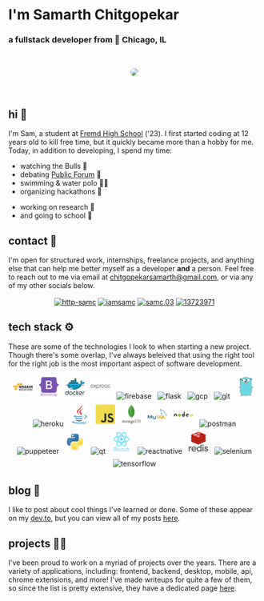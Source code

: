 
# I'm Samarth Chitgopekar
### a fullstack developer from 📍 Chicago, IL

<br/>
<p align="center"><img style="border-radius:50%" class="ovr" src="https://avatars.githubusercontent.com/u/67826352?s=200&v=4"/></p>
<br/>

## hi 👋
I'm Sam, a student at [Fremd High School](https://adc.d211.org/Domain/9) ('23). I first started coding at 12 years old to kill free time, but it quickly became more than a hobby for me. Today, in addition to developing, I spend my time:
- watching the Bulls 🏀
- debating [Public Forum](https://www.speechanddebate.org/topics/) 📣
- swimming & water polo 🤽‍♂️
- organizing hackathons 🚀
<!-- TODO: link /research -->
- working on research 🧪
- and going to school 🎒

## contact 🤝
I'm open for structured work, internships, freelance projects, and anything else that can help me better myself as a developer **and** a person. Feel free to reach out to me via email at [chitgopekarsamarth@gmail.com](chitgopekarsamarth@gmail.com), or via any of my other socials below.

<div align="center">
    <a href="https://github.com/http-samc" target="blank"><img class="ovr" align="center"
            src="https://raw.githubusercontent.com/rahuldkjain/github-profile-readme-generator/master/src/images/icons/Social/github.svg"
            alt="http-samc" height="30" width="40" /></a>
    <a href="https://linkedin.com/in/iamsamc" target="blank"><img class="ovr" align="center"
            src="https://raw.githubusercontent.com/rahuldkjain/github-profile-readme-generator/master/src/images/icons/Social/linked-in-alt.svg"
            alt="iamsamc" height="30" width="40" /></a>
    <a href="https://instagram.com/samc.03" target="blank"><img class="ovr" align="center"
            src="https://raw.githubusercontent.com/rahuldkjain/github-profile-readme-generator/master/src/images/icons/Social/instagram.svg"
            alt="samc.03" height="30" width="40" /></a>
    <a href="https://stackoverflow.com/users/13723971" target="blank"><img class="ovr" align="center"
            src="https://raw.githubusercontent.com/rahuldkjain/github-profile-readme-generator/master/src/images/icons/Social/stack-overflow.svg"
            alt="13723971" height="30" width="40" /></a>
</div>

## tech stack ⚙️
These are some of the technologies I look to when starting a new project. Though there's some overlap, I've always beleived that using the right tool for the right job is the most important aspect of software development.

<div align="center"> <a href="https://aws.amazon.com" style="text-decoration:none" style="text-decoration:none"
        target="_blank"> <img class="ovr"
            style="background-color: rgba(255, 255, 255, 0.5); margin: 1px; padding: 3px; border-radius: 5px"
            src="https://raw.githubusercontent.com/devicons/devicon/master/icons/amazonwebservices/amazonwebservices-original-wordmark.svg"
            alt="aws" width="40" height="40" /> </a> <a href="https://getbootstrap.com" style="text-decoration:none"
        target="_blank"> <img class="ovr"
            style="background-color: rgba(255, 255, 255, 0.5); margin: 1px; padding: 3px; border-radius: 5px"
            src="https://raw.githubusercontent.com/devicons/devicon/master/icons/bootstrap/bootstrap-plain-wordmark.svg"
            alt="bootstrap" width="40" height="40" /> </a> <a href="https://www.docker.com/" style="text-decoration:none"
        target="_blank"> <img class="ovr"
            style="background-color: rgba(255, 255, 255, 0.5); margin: 1px; padding: 3px; border-radius: 5px"
            src="https://raw.githubusercontent.com/devicons/devicon/master/icons/docker/docker-original-wordmark.svg"
            alt="docker" width="40" height="40" /> </a> <a href="https://expressjs.com" style="text-decoration:none"
        target="_blank"> <img class="ovr"
            style="background-color: rgba(255, 255, 255, 0.5); margin: 1px; padding: 3px; border-radius: 5px"
            src="https://raw.githubusercontent.com/devicons/devicon/master/icons/express/express-original-wordmark.svg"
            alt="express" width="40" height="40" /> </a> <a href="https://firebase.google.com/"
        style="text-decoration:none" target="_blank"> <img class="ovr"
            style="background-color: rgba(255, 255, 255, 0.5); margin: 1px; padding: 3px; border-radius: 5px"
            src="https://www.vectorlogo.zone/logos/firebase/firebase-icon.svg" alt="firebase" width="40" height="40" />
    </a> <a href="https://flask.palletsprojects.com/" style="text-decoration:none" target="_blank"> <img class="ovr"
            style="background-color: rgba(255, 255, 255, 0.5); margin: 1px; padding: 3px; border-radius: 5px"
            src="https://www.vectorlogo.zone/logos/pocoo_flask/pocoo_flask-icon.svg" alt="flask" width="40"
            height="40" /> </a> <a href="https://cloud.google.com" style="text-decoration:none" target="_blank"> <img
            class="ovr"
            style="background-color: rgba(255, 255, 255, 0.5); margin: 1px; padding: 3px; border-radius: 5px"
            src="https://www.vectorlogo.zone/logos/google_cloud/google_cloud-icon.svg" alt="gcp" width="40"
            height="40" /> </a> <a href="https://git-scm.com/" style="text-decoration:none" target="_blank"> <img
            class="ovr"
            style="background-color: rgba(255, 255, 255, 0.5); margin: 1px; padding: 3px; border-radius: 5px"
            src="https://www.vectorlogo.zone/logos/git-scm/git-scm-icon.svg" alt="git" width="40" height="40" /> </a> <a
        href="https://golang.org" style="text-decoration:none" target="_blank"> <img class="ovr"
            style="background-color: rgba(255, 255, 255, 0.5); margin: 1px; padding: 3px; border-radius: 5px"
            src="https://raw.githubusercontent.com/devicons/devicon/master/icons/go/go-original.svg" alt="go" width="40"
            height="40" /> </a> <a href="https://heroku.com" style="text-decoration:none" target="_blank"> <img
            class="ovr"
            style="background-color: rgba(255, 255, 255, 0.5); margin: 1px; padding: 3px; border-radius: 5px"
            src="https://www.vectorlogo.zone/logos/heroku/heroku-icon.svg" alt="heroku" width="40" height="40" /> </a>
    <a href="https://www.java.com" style="text-decoration:none" target="_blank">
        <img class="ovr"
            style="background-color: rgba(255, 255, 255, 0.5); margin: 1px; padding: 3px; border-radius: 5px"
            src="https://raw.githubusercontent.com/devicons/devicon/master/icons/java/java-original.svg" alt="java"
            width="40" height="40" /> </a> <a href="https://developer.mozilla.org/en-US/docs/Web/JavaScript"
        style="text-decoration:none" target="_blank"> <img class="ovr"
            style="background-color: rgba(255, 255, 255, 0.5); margin: 1px; padding: 3px; border-radius: 5px"
            src="https://raw.githubusercontent.com/devicons/devicon/master/icons/javascript/javascript-original.svg"
            alt="javascript" width="40" height="40" /> </a> <a href="https://www.mongodb.com/"
        style="text-decoration:none" target="_blank"> <img class="ovr"
            style="background-color: rgba(255, 255, 255, 0.5); margin: 1px; padding: 3px; border-radius: 5px"
            src="https://raw.githubusercontent.com/devicons/devicon/master/icons/mongodb/mongodb-original-wordmark.svg"
            alt="mongodb" width="40" height="40" /> </a> <a href="https://www.mysql.com/" style="text-decoration:none"
        target="_blank"> <img class="ovr"
            style="background-color: rgba(255, 255, 255, 0.5); margin: 1px; padding: 3px; border-radius: 5px"
            src="https://raw.githubusercontent.com/devicons/devicon/master/icons/mysql/mysql-original-wordmark.svg"
            alt="mysql" width="40" height="40" /> </a> <a href="https://nodejs.org" style="text-decoration:none"
        target="_blank"> <img class="ovr"
            style="background-color: rgba(255, 255, 255, 0.5); margin: 1px; padding: 3px; border-radius: 5px"
            src="https://raw.githubusercontent.com/devicons/devicon/master/icons/nodejs/nodejs-original-wordmark.svg"
            alt="nodejs" width="40" height="40" /> </a> <a href="https://postman.com" style="text-decoration:none"
        target="_blank"> <img class="ovr"
            style="background-color: rgba(255, 255, 255, 0.5); margin: 1px; padding: 3px; border-radius: 5px"
            src="https://www.vectorlogo.zone/logos/getpostman/getpostman-icon.svg" alt="postman" width="40"
            height="40" /> </a> <a href="https://github.com/puppeteer/puppeteer" style="text-decoration:none"
        target="_blank"> <img class="ovr"
            style="background-color: rgba(255, 255, 255, 0.5); margin: 1px; padding: 3px; border-radius: 5px"
            src="https://www.vectorlogo.zone/logos/pptrdev/pptrdev-official.svg" alt="puppeteer" width="40"
            height="40" /> </a> <a href="https://www.python.org" style="text-decoration:none" target="_blank"> <img
            class="ovr"
            style="background-color: rgba(255, 255, 255, 0.5); margin: 1px; padding: 3px; border-radius: 5px"
            src="https://raw.githubusercontent.com/devicons/devicon/master/icons/python/python-original.svg"
            alt="python" width="40" height="40" /> </a> <a href="https://www.qt.io/" style="text-decoration:none"
        target="_blank"> <img class="ovr"
            style="background-color: rgba(255, 255, 255, 0.5); margin: 1px; padding: 3px; border-radius: 5px"
            src="https://upload.wikimedia.org/wikipedia/commons/0/0b/Qt_logo_2016.svg" alt="qt" width="40"
            height="40" /> </a> <a href="https://reactjs.org/" style="text-decoration:none" target="_blank"> <img
            class="ovr"
            style="background-color: rgba(255, 255, 255, 0.5); margin: 1px; padding: 3px; border-radius: 5px"
            src="https://raw.githubusercontent.com/devicons/devicon/master/icons/react/react-original-wordmark.svg"
            alt="react" width="40" height="40" /> </a> <a href="https://reactnative.dev/" style="text-decoration:none"
        target="_blank"> <img class="ovr"
            style="background-color: rgba(255, 255, 255, 0.5); margin: 1px; padding: 3px; border-radius: 5px"
            src="https://reactnative.dev/img/header_logo.svg" alt="reactnative" width="40" height="40" /> </a> <a
        href="https://redis.io" style="text-decoration:none" target="_blank"> <img class="ovr"
            style="background-color: rgba(255, 255, 255, 0.5); margin: 1px; padding: 3px; border-radius: 5px"
            src="https://raw.githubusercontent.com/devicons/devicon/master/icons/redis/redis-original-wordmark.svg"
            alt="redis" width="40" height="40" /> </a> <a href="https://www.selenium.dev" style="text-decoration:none"
        target="_blank"> <img class="ovr"
            style="background-color: rgba(255, 255, 255, 0.5); margin: 1px; padding: 3px; border-radius: 5px"
            src="https://raw.githubusercontent.com/detain/svg-logos/780f25886640cef088af994181646db2f6b1a3f8/svg/selenium-logo.svg"
            alt="selenium" width="40" height="40" /> </a> <a href="https://www.tensorflow.org"
        style="text-decoration:none" target="_blank"> <img class="ovr"
            style="background-color: rgba(255, 255, 255, 0.5); margin: 1px; padding: 3px; border-radius: 5px"
            src="https://www.vectorlogo.zone/logos/tensorflow/tensorflow-icon.svg" alt="tensorflow" width="40"
            height="40" /> </a>
</div>


## blog 📝
I like to post about cool things I've learned or done. Some of these appear on my [dev.to](https://dev.to/httpsamc), but you can view all of my posts [here](/blog).

## projects 👨‍💻
I've been proud to work on a myriad of projects over the years. There are a variety of applications, including: frontend, backend, desktop, mobile, api, chrome extensions, and more! I've made writeups for quite a few of them, so since the list is pretty extensive, they have a dedicated page [here](/projects).